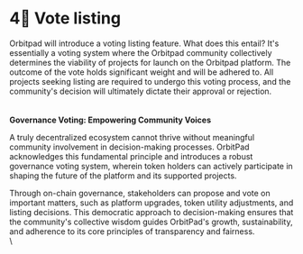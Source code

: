 # 4⃣ Vote listing

Orbitpad will introduce a voting listing feature. What does this entail? It's essentially a voting system where the Orbitpad community collectively determines the viability of projects for launch on the Orbitpad platform. The outcome of the vote holds significant weight and will be adhered to. All projects seeking listing are required to undergo this voting process, and the community's decision will ultimately dictate their approval or rejection.\
\
\
**Governance Voting: Empowering Community Voices**

A truly decentralized ecosystem cannot thrive without meaningful community involvement in decision-making processes. OrbitPad acknowledges this fundamental principle and introduces a robust governance voting system, wherein token holders can actively participate in shaping the future of the platform and its supported projects.

Through on-chain governance, stakeholders can propose and vote on important matters, such as platform upgrades, token utility adjustments, and listing decisions. This democratic approach to decision-making ensures that the community's collective wisdom guides OrbitPad's growth, sustainability, and adherence to its core principles of transparency and fairness.\
\
